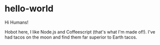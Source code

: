 # hello-world


Hi Humans!

Hobot here, I like Node.js and Coffeescript (that's what I'm made of!).
I've had tacos on the moon and find them far superior to Earth tacos. 
